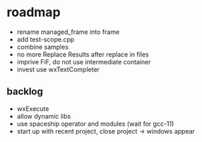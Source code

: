 # roadmap
- rename managed_frame into frame
- add test-scope.cpp
- combine samples
- no more Replace Results after replace in files
- imprive FiF, do not use intermediate container
- invest use wxTextCompleter

## backlog
- wxExecute
- allow dynamic libs
- use spaceship operator
  and modules (wait for gcc-11)
- start up with recent project, close project
  -> windows appear

